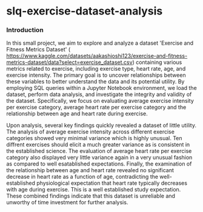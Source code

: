 # slq-exercise-dataset-analysis
### **Introduction**

In this small project, we aim to explore and analyze a dataset 'Exercise and Fitness Metrics Dataset' ( https://www.kaggle.com/datasets/aakashjoshi123/exercise-and-fitness-metrics-dataset/data?select=exercise_dataset.csv) containing various metrics related to exercise, including exercise type, heart rate, age, and exercise intensity. The primary goal is to uncover relationships between these variables to better understand the data and its potential utility.  By employing SQL queries within a Jupyter Notebook environment, we load the dataset, perform data analysis, and investigate the integrity and validity of the dataset. Specifically, we focus on evaluating average exercise intensity per exercise category, average heart rate per exercise category and the relationship between age and heart rate during exercise. 

Upon analysis, several key findings quickly revealed a dataset of little utility. The analysis of average exercise intensity across different exercise categories showed very minimal variance which is highly unusual.  Ten diffrent exercises should elicit a much greater variance as is consistent in the established science. The evaluation of average heart rate per exercise category also displayed very little variance again in a very unusual fashion as compared to well esatablished expectations.  Finally, the examination of the relationship between age and heart rate revealed no significant decrease in heart rate as a function of age, contradicting the well-established physiological expectation that heart rate typically decreases with age during exercise. This is a well established study expectation. These combined findings indicate that this dataset is unreliable and unworthy of time investment for further analysis. 



